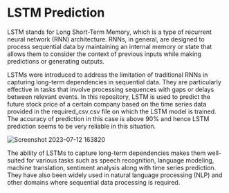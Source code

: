 # LSTM Prediction
LSTM stands for Long Short-Term Memory, which is a type of recurrent neural network (RNN) architecture. RNNs, in general, are designed to process sequential data by maintaining an internal memory or state that allows them to consider the context of previous inputs while making predictions or generating outputs.

LSTMs were introduced to address the limitation of traditional RNNs in capturing long-term dependencies in sequential data. They are particularly effective in tasks that involve processing sequences with gaps or delays between relevant events. In this repository, LSTM is used to predict the future stock price of a certain company based on the time series data provided in the required_csv.csv file on which the LSTM model is trained. The accuracy of prediction in this case is above 90% and hence LSTM prediction seems to be very reliable in this situation.



![Screenshot 2023-07-12 163820](https://github.com/Ananya-Bompalli/LSTM/assets/106391241/78229497-c3fd-4d73-a544-69217ab4b448)


The ability of LSTMs to capture long-term dependencies makes them well-suited for various tasks such as speech recognition, language modeling, machine translation, sentiment analysis along with time series prediction. They have also been widely used in natural language processing (NLP) and other domains where sequential data processing is required.

